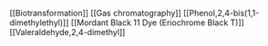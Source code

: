 [[Biotransformation]]
[[Gas chromatography]]
[[Phenol,2,4-bis(1,1-dimethylethyl)]]
[[Mordant Black 11 Dye (Eriochrome Black T)]]
[[Valeraldehyde,2,4-dimethyl]]
